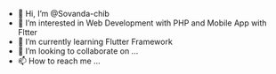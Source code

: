 - 👋 Hi, I’m @Sovanda-chib
- 👀 I’m interested in Web Development with PHP and Mobile App with Fltter
- 🌱 I’m currently learning Flutter Framework
- 💞️ I’m looking to collaborate on ...
- 📫 How to reach me ...

<!---
Sovanda-chib/Sovanda-chib is a ✨ special ✨ repository because its `README.md` (this file) appears on your GitHub profile.
You can click the Preview link to take a look at your changes.
--->
